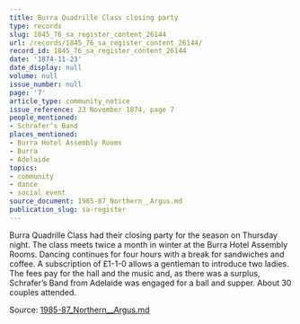 ```yaml
---
title: Burra Quadrille Class closing party
type: records
slug: 1845_76_sa_register_content_26144
url: /records/1845_76_sa_register_content_26144/
record_id: 1845_76_sa_register_content_26144
date: '1874-11-23'
date_display: null
volume: null
issue_number: null
page: '7'
article_type: community_notice
issue_reference: 23 November 1874, page 7
people_mentioned:
- Schrafer’s Band
places_mentioned:
- Burra Hotel Assembly Rooms
- Burra
- Adelaide
topics:
- community
- dance
- social event
source_document: 1985-87_Northern__Argus.md
publication_slug: sa-register
---
```


Burra Quadrille Class had their closing party for the season on Thursday night.  The class meets twice a month in winter at the Burra Hotel Assembly Rooms.  Dancing continues for four hours with a break for sandwiches and coffee.  A subscription of £1-1-0 allows a gentleman to introduce two ladies.  The fees pay for the hall and the music and, as there was a surplus, Schrafer’s Band from Adelaide was engaged for a ball and supper.  About 30 couples attended.

Source: [1985-87_Northern__Argus.md](/downloads/markdown/1985-87_Northern__Argus.md)
